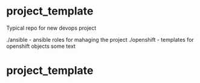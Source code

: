 # project_template
Typical repo for new devops project

./ansible - ansible roles for mahaging the project
./openshift - templates for openshift objects
some text
# project_template
